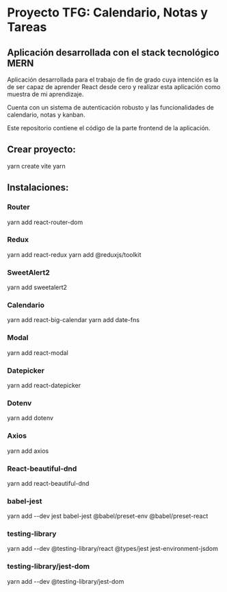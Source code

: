 # Proyecto TFG: Calendario, Notas y Tareas

## Aplicación desarrollada con el stack tecnológico MERN

Aplicación desarrollada para el trabajo de fin de grado cuya intención es la de ser capaz de aprender React desde cero y realizar esta aplicación como muestra de mi aprendizaje.

Cuenta con un sistema de autenticación robusto y las funcionalidades de calendario, notas y kanban.

Este repositorio contiene el código de la parte frontend de la aplicación.

## Crear proyecto:

yarn create vite
yarn

## Instalaciones:

### Router

yarn add react-router-dom

### Redux

yarn add react-redux
yarn add @reduxjs/toolkit

### SweetAlert2

yarn add sweetalert2

### Calendario

yarn add react-big-calendar
yarn add date-fns

### Modal

yarn add react-modal

### Datepicker

yarn add react-datepicker

### Dotenv

yarn add dotenv

### Axios

yarn add axios

### React-beautiful-dnd

yarn add react-beautiful-dnd

### babel-jest

yarn add --dev jest babel-jest @babel/preset-env @babel/preset-react

### testing-library

yarn add --dev @testing-library/react @types/jest jest-environment-jsdom

### testing-library/jest-dom

yarn add --dev @testing-library/jest-dom

